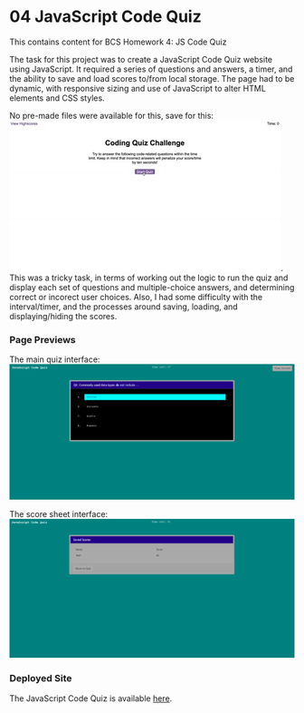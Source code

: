 # 04 JavaScript Code Quiz
This contains content for BCS Homework 4: JS Code Quiz

The task for this project was to create a JavaScript Code Quiz website using JavaScript. It required a series of questions and answers, a timer, and the ability to save and load scores to/from local storage.
The page had to be dynamic, with responsive sizing and use of JavaScript to alter HTML elements and CSS styles.

No pre-made files were available for this, save for this:
![image](./Assets/04-web-apis-homework-demo.gif).
This was a tricky task, in terms of working out the logic to run the quiz and display each set of questions and multiple-choice answers, and determining correct or incorect user choices. Also, I had some difficulty with the interval/timer, and the processes around saving, loading, and displaying/hiding the scores. 

### Page Previews
The main quiz interface:
![image](./Assets/main-page-preview.png)

The score sheet interface:
![image](./Assets/score-page-preview.png)

### Deployed Site
The JavaScript Code Quiz is available [here](https://arbdt.github.io/code-quiz/).